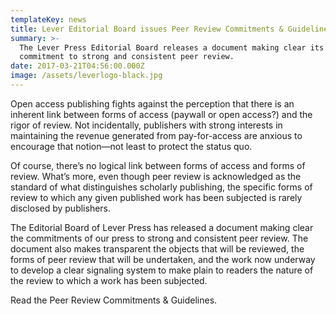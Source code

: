 ```yaml
---
templateKey: news
title: Lever Editorial Board issues Peer Review Commitments & Guidelines
summary: >-
  The Lever Press Editorial Board releases a document making clear its
  commitment to strong and consistent peer review.
date: 2017-03-21T04:56:00.000Z
image: /assets/leverlogo-black.jpg
---
```

Open access publishing fights against the perception that there is an inherent link between forms of access (paywall or open access?) and the rigor of review. Not incidentally, publishers with strong interests in maintaining the revenue generated from pay-for-access are anxious to encourage that notion—not least to protect the status quo.

Of course, there’s no logical link between forms of access and forms of review. What’s more, even though peer review is acknowledged as the standard of what distinguishes scholarly publishing, the specific forms of review to which any given published work has been subjected is rarely disclosed by publishers.

The Editorial Board of Lever Press has released a document making clear the commitments of our press to strong and consistent peer review. The document also makes transparent the objects that will be reviewed, the forms of peer review that will be undertaken, and the work now underway to develop a clear signaling system to make plain to readers the nature of the review to which a work has been subjected.

Read the Peer Review Commitments & Guidelines.
